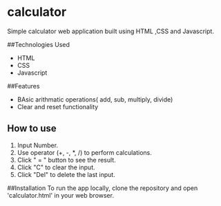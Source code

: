 # calculator
Simple calculator web application built using HTML ,CSS and Javascript.

##Technologies Used
- HTML
- CSS
- Javascript

##Features
- BAsic arithmatic operations( add, sub, multiply, divide)
- Clear and reset functionality

## How to use
1. Input Number.
2. Use operator (+, -, *, /) to perform calculations.
3. Click " = " button to see the result.
4. Click "C" to clear the input.
5. Click "Del" to delete the last input.

##Installation
To run the app locally, clone the repository and open 'calculator.html' in your web browser.
